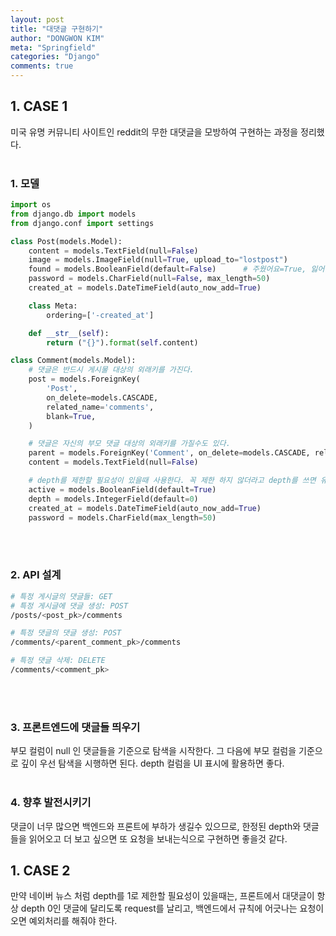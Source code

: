 ```yaml
---
layout: post
title: "대댓글 구현하기"
author: "DONGWON KIM"
meta: "Springfield"
categories: "Django"
comments: true
---
```


## 1. CASE 1
미국 유명 커뮤니티 사이트인 reddit의 무한 대댓글을 모방하여 구현하는 과정을 정리했다.
<br><br>

### 1. 모델
```python
import os
from django.db import models
from django.conf import settings

class Post(models.Model):
    content = models.TextField(null=False)
    image = models.ImageField(null=True, upload_to="lostpost")
    found = models.BooleanField(default=False)      # 주웠어요=True, 잃어버렸어요=False
    password = models.CharField(null=False, max_length=50)
    created_at = models.DateTimeField(auto_now_add=True)

    class Meta:
        ordering=['-created_at']

    def __str__(self):
        return ("{}").format(self.content)

class Comment(models.Model):
    # 댓글은 반드시 게시물 대상의 외래키를 가진다.
    post = models.ForeignKey(
        'Post', 
        on_delete=models.CASCADE, 
        related_name='comments', 
        blank=True,
    )

    # 댓글은 자신의 부모 댓글 대상의 외래키를 가질수도 있다.
    parent = models.ForeignKey('Comment', on_delete=models.CASCADE, related_name='parent_comments', null=True)
    content = models.TextField(null=False)

    # depth를 제한할 필요성이 있을때 사용한다. 꼭 제한 하지 않더라고 depth를 쓰면 유용할때가 많다.
    active = models.BooleanField(default=True)
    depth = models.IntegerField(default=0)
    created_at = models.DateTimeField(auto_now_add=True)
    password = models.CharField(max_length=50)

```
<br><br>

### 2. API 설계
```sh
# 특정 게시글의 댓글들: GET
# 특정 게시글에 댓글 생성: POST
/posts/<post_pk>/comments

# 특정 댓글의 댓글 생성: POST
/comments/<parent_comment_pk>/comments

# 특정 댓글 삭제: DELETE
/comments/<comment_pk>
```
<br><br>

### 3. 프론트엔드에 댓글들 띄우기
부모 컬럼이 null 인 댓글들을 기준으로 탐색을 시작한다. 그 다음에
부모 컬럼을 기준으로 깊이 우선 탐색을 시행하면 된다. depth 컬럼을 UI 표시에 활용하면 좋다.
<br><br>

### 4. 향후 발전시키기
댓글이 너무 많으면 백엔드와 프론트에 부하가 생길수 있으므로, 한정된 depth와 댓글들을 읽어오고
더 보고 싶으면 또 요청을 보내는식으로 구현하면 좋을것 같다.

## 1. CASE 2
만약 네이버 뉴스 처럼 depth를 1로 제한할 필요성이 있을때는, 프론트에서 대댓글이 항상 depth 0인 댓글에 달리도록 request를 날리고, 백엔드에서 규칙에 어긋나는 요청이 오면 예외처리를 해줘야 한다.
<br><br>
